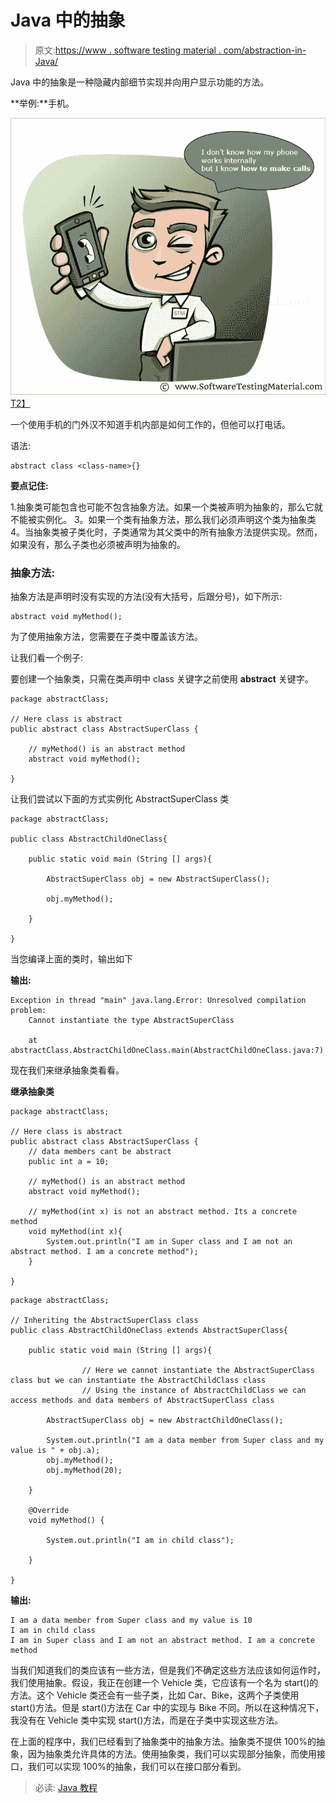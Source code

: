 # Java 中的抽象

> 原文:[https://www . software testing material . com/abstraction-in-Java/](https://www.softwaretestingmaterial.com/abstraction-in-java/)

Java 中的抽象是一种隐藏内部细节实现并向用户显示功能的方法。

**举例:**手机。

[![Abstraction In Java](img/60cbfe1f7555965fee2f296daa6316dc.png)T2】](https://www.softwaretestingmaterial.com/wp-content/uploads/2018/03/Abstraction.png)

一个使用手机的门外汉不知道手机内部是如何工作的，但他可以打电话。

语法:

```
abstract class <class-name>{}
```

**要点记住:**

1.抽象类可能包含也可能不包含抽象方法。如果一个类被声明为抽象的，那么它就不能被实例化。
3。如果一个类有抽象方法，那么我们必须声明这个类为抽象类
4。当抽象类被子类化时，子类通常为其父类中的所有抽象方法提供实现。然而，如果没有，那么子类也必须被声明为抽象的。

### **抽象方法:**

抽象方法是声明时没有实现的方法(没有大括号，后跟分号)，如下所示:

```
abstract void myMethod();
```

为了使用抽象方法，您需要在子类中覆盖该方法。

让我们看一个例子:

要创建一个抽象类，只需在类声明中 class 关键字之前使用 **abstract** 关键字。

```
package abstractClass;

// Here class is abstract
public abstract class AbstractSuperClass {

	// myMethod() is an abstract method
	abstract void myMethod();

}
```

让我们尝试以下面的方式实例化 AbstractSuperClass 类

```
package abstractClass;

public class AbstractChildOneClass{

	public static void main (String [] args){

		AbstractSuperClass obj = new AbstractSuperClass();

		obj.myMethod();

	}

}
```

当您编译上面的类时，输出如下

**输出:**

```
Exception in thread "main" java.lang.Error: Unresolved compilation problem: 
	Cannot instantiate the type AbstractSuperClass

	at abstractClass.AbstractChildOneClass.main(AbstractChildOneClass.java:7)
```

现在我们来继承抽象类看看。

**继承抽象类**

```
package abstractClass;

// Here class is abstract
public abstract class AbstractSuperClass {
	// data members cant be abstract
	public int a = 10;

	// myMethod() is an abstract method
	abstract void myMethod();

	// myMethod(int x) is not an abstract method. Its a concrete method
	void myMethod(int x){
		System.out.println("I am in Super class and I am not an abstract method. I am a concrete method");
	}

}
```

```
package abstractClass;

// Inheriting the AbstractSuperClass class
public class AbstractChildOneClass extends AbstractSuperClass{

	public static void main (String [] args){

                // Here we cannot instantiate the AbstractSuperClass class but we can instantiate the AbstractChildClass class
                // Using the instance of AbstractChildClass we can access methods and data members of AbstractSuperClass class

		AbstractSuperClass obj = new AbstractChildOneClass();

		System.out.println("I am a data member from Super class and my value is " + obj.a);
		obj.myMethod();
		obj.myMethod(20);

	}

	@Override
	void myMethod() {

		System.out.println("I am in child class");

	}

}
```

**输出:**

```
I am a data member from Super class and my value is 10
I am in child class
I am in Super class and I am not an abstract method. I am a concrete method
```

当我们知道我们的类应该有一些方法，但是我们不确定这些方法应该如何运作时，我们使用抽象。假设，我正在创建一个 Vehicle 类，它应该有一个名为 start()的方法。这个 Vehicle 类还会有一些子类，比如 Car、Bike，这两个子类使用 start()方法。但是 start()方法在 Car 中的实现与 Bike 不同。所以在这种情况下，我没有在 Vehicle 类中实现 start()方法，而是在子类中实现这些方法。

在上面的程序中，我们已经看到了抽象类中的抽象方法。抽象类不提供 100%的抽象，因为抽象类允许具体的方法。使用抽象类，我们可以实现部分抽象，而使用接口，我们可以实现 100%的抽象，我们可以在接口部分看到。

> 必读: [Java 教程](https://www.softwaretestingmaterial.com/java-tutorial/)